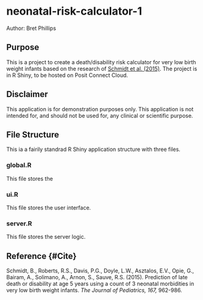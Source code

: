 # neonatal-risk-calculator-1
Author: Bret Phillips

## Purpose
This is a project to create a death/disability risk calculator for very low birth weight infants based on the research of [Schmidt et al. (2015)](#Cite).  The project is in R Shiny, to be hosted on Posit Connect Cloud.

## Disclaimer
This application is for demonstration purposes only.  This application is not intended for, and should not be used for, any clinical or scientific purpose.

## File Structure
This ia a fairily standrad R Shiny application structure with three files.

### global.R
This file stores the 

### ui.R
This file stores the user interface.

### server.R
This file stores the server logic.

## Reference {#Cite}
Schmidt, B., Roberts, R.S., Davis, P.G., Doyle, L.W., Asztalos, E.V., Opie, G., Bairam, A., Solimano, A., Arnon, S., Sauve, R.S. (2015).  Prediction of late death or disability at age 5 years using a count of 3 neonatal morbidities in very low birth weight infants.  _The Journal of Pediatrics, 167,_ 962-986.
